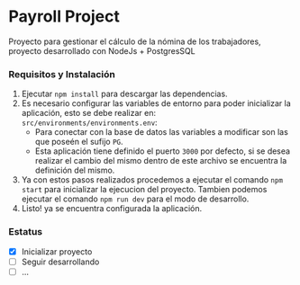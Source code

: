 # Payroll Project

Proyecto para gestionar el cálculo de la nómina de los trabajadores, proyecto desarrollado con NodeJs + PostgresSQL

### Requisitos y Instalación
1. Ejecutar `npm install` para descargar las dependencias.
2. Es necesario configurar las variables de entorno para poder inicializar la aplicación, esto se debe realizar en: `src/environments/environments.env`:
    - Para conectar con la base de datos las variables a modificar son las que poseén el sufijo `PG`.
    - Esta aplicación tiene definido el puerto `3000` por defecto, si se desea realizar el cambio del mismo dentro de este archivo se encuentra la definición del mismo.
3. Ya con estos pasos realizados procedemos a ejecutar el comando `npm start` para inicializar la ejecucion del proyecto. Tambien podemos ejecutar el comando `npm run dev` para el modo de desarrollo.
4. Listo! ya se encuentra configurada la aplicación.

### Estatus
- [x] Inicializar proyecto
- [ ] Seguir desarrollando
- [ ] ...